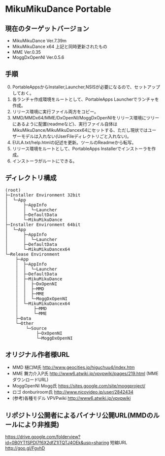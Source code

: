 MikuMikuDance Portable
======================

現在のターゲットバージョン
--------------------------
* MikuMikuDance Ver.7.39m
* MikuMikuDance x64 上記と同時更新されたもの
* MME Ver.0.35
* MoggDxOpenNI Ver.0.5.6

手順
----
0. PortableAppsからInstaller,Launcher,NSISが必要になるので、セットアップしておく。
1. 各ランチャ作成環境をルートとして、PortableApps Launcherでランチャを作成。
2. リリース環境に実行ファイル両方をコピー。
3. MMD/MMDx64/MME/DxOpenNI/MoggDxOpenNIをリリース環境にツリーにあるように配置(readmeなど)、実行ファイル自体はMikuMikuDance/MikuMikuDancex64にセットする、ただし現状ではユーザーモデルは入れない(UserFileディレクトリごと入れない)。
4. EULA.txt/help.htmlの記述を更新。ツールのReadmeから転写。
5. リリース環境をルートとして、PortableApps Installerでインストーラを作成。
6. インストーラがルートにできる。

ディレクトリ構成
----------------

<pre>
(root)
├─Installer Environment 32bit
│  └─App
│      ├─AppInfo
│      │  └─Launcher
│      ├─DefaultData
│      └─MikuMikuDance
├─Installer Environment 64bit
│  └─App
│      ├─AppInfo
│      │  └─Launcher
│      ├─DefaultData
│      └─MikuMikuDancex64
└─Release Environment
    ├─App
    │  ├─AppInfo
    │  │  └─Launcher
    │  ├─DefaultData
    │  ├─MikuMikuDance
    │  │  ├─DxOpenNI
    │  │  ├─MMD
    │  │  ├─MME
    │  │  └─MoggDxOpenNI
    │  └─MikuMikuDancex64
    │      ├─MMD
    │      └─MME
    ├─Data
    └─Other
        └─Source
            ├─DxOpenNI
            └─MoggDxOpenNI
</pre>

オリジナル作者様URL
-------------------
* MMD 樋口M氏 http://www.geocities.jp/higuchuu4/index.htm
* MME 舞力介入P氏 http://www6.atwiki.jp/vpvpwiki/pages/219.html (MMEダウンロードURL)
* MoggOpenNI Mogg氏 https://sites.google.com/site/moggproject/
* ロゴ donburiroom氏 http://www.nicovideo.jp/user/2842434
* (参考)各種モデル VPVPwiki http://www6.atwiki.jp/vpvpwiki

リポジトリ公開者によるバイナリ公開URL(MMDのルールにより非推奨)
--------------------------------------------------------------
https://drive.google.com/folderview?id=0B0YTfSPDI7f6X2dfZ1lTQTJ4OEk&usp=sharing
短縮URL http://goo.gl/FgvhD

